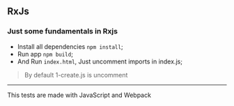 ## RxJs

### Just some fundamentals in Rxjs

- Install all dependencies `npm install`;
- Run app `npm build`;
- And Run `index.html`, Just uncomment imports in index.js; 

> By default 1-create.js is uncomment

<hr>

This tests are made with JavaScript and Webpack